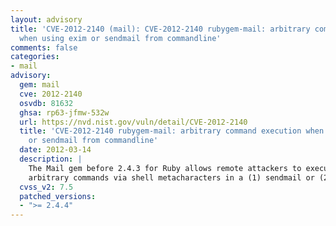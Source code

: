 ```yaml
---
layout: advisory
title: 'CVE-2012-2140 (mail): CVE-2012-2140 rubygem-mail: arbitrary command execution
  when using exim or sendmail from commandline'
comments: false
categories:
- mail
advisory:
  gem: mail
  cve: 2012-2140
  osvdb: 81632
  ghsa: rp63-jfmw-532w
  url: https://nvd.nist.gov/vuln/detail/CVE-2012-2140
  title: 'CVE-2012-2140 rubygem-mail: arbitrary command execution when using exim
    or sendmail from commandline'
  date: 2012-03-14
  description: |
    The Mail gem before 2.4.3 for Ruby allows remote attackers to execute
    arbitrary commands via shell metacharacters in a (1) sendmail or (2) exim delivery.
  cvss_v2: 7.5
  patched_versions:
  - ">= 2.4.4"
---
```

